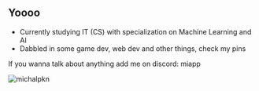 ## Yoooo
- Currently studying IT (CS) with specialization on Machine Learning and AI  
- Dabbled in some game dev, web dev and other things, check my pins  
  
If you wanna talk about anything add me on discord: miapp  


<p><img align="center" src="https://github-readme-stats.vercel.app/api/top-langs?username=michalpkn&show_icons=true&theme=tokyonight&locale=en&layout=compact" alt="michalpkn" /></p>


<!--
**MichalPKN/MichalPKN** is a ✨ _special_ ✨ repository because its `README.md` (this file) appears on your GitHub profile.

Here are some ideas to get you started:

- 🔭 I’m currently working on ...
- 🌱 I’m currently learning ...
- 👯 I’m looking to collaborate on ...
- 🤔 I’m looking for help with ...
- 💬 Ask me about ...
- 📫 How to reach me: ...
- 😄 Pronouns: ...
- ⚡ Fun fact: ...
-->
